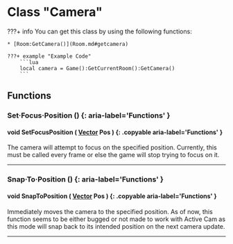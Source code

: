 # Class "Camera"

???+ info
    You can get this class by using the following functions:

    * [Room:GetCamera()](Room.md#getcamera)

    ???+ example "Example Code"
        ```lua
        local camera = Game():GetCurrentRoom():GetCamera()
        ```
        
## Functions

### Set·Focus·Position () {: aria-label='Functions' }
#### void SetFocusPosition ( [Vector](https://wofsauge.github.io/IsaacDocs/rep/Vector.html) Pos ) {: .copyable aria-label='Functions' }
The camera will attempt to focus on the specified position. Currently, this must be called every frame or else the game will stop trying to focus on it.

___
### Snap·To·Position () {: aria-label='Functions' }
#### void SnapToPosition ( [Vector](https://wofsauge.github.io/IsaacDocs/rep/Vector.html) Pos ) {: .copyable aria-label='Functions' }
Immediately moves the camera to the specified position. As of now, this function seems to be either bugged or not made to work with Active Cam as this mode will snap back to its intended position on the next camera update.

___
